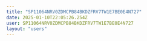 ```yaml
---
title: "SP11064NRV0ZDMCPB84BKDZFRV7TW1E7BE0E4N727"
date: 2025-01-10T22:05:26.254Z
user: SP11064NRV0ZDMCPB84BKDZFRV7TW1E7BE0E4N727
layout: "users"
---
```

    